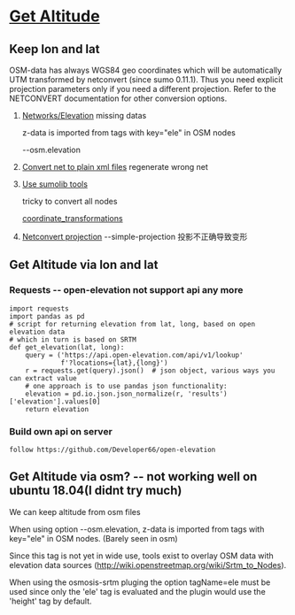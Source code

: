 # [Get Altitude](https://github.com/XiyuZhai97/SUMO_extend/tree/master/GetAltitude)

## Keep lon and lat
OSM-data has always WGS84 geo coordinates which will be automatically UTM transformed by netconvert (since sumo 0.11.1). Thus you need explicit projection parameters only if you need a different projection. Refer to the NETCONVERT documentation for other conversion options.

 1. [Networks/Elevation](https://sumo.dlr.de/docs/Networks/Elevation.html) 
missing datas

    z-data is imported from tags with key="ele"  in OSM nodes
	
	--osm.elevation

 2. [Convert net to plain xml files](https://sumo.dlr.de/docs/Geo-Coordinates.html) 
regenerate wrong net

 3. [Use sumolib tools](https://www.eclipse.org/lists/sumo-user/msg01183.html)
 
       tricky to convert all nodes
 
       [coordinate_transformations](https://sumo.dlr.de/docs/Tools/Sumolib.html#coordinate_transformations)

4. [Netconvert projection](https://sumo.dlr.de/docs/NETCONVERT.html#projection)
--simple-projection
投影不正确导致变形
## Get Altitude via lon and lat

### Requests -- open-elevation not support api any more
	import requests
	import pandas as pd
	# script for returning elevation from lat, long, based on open elevation data
	# which in turn is based on SRTM
	def get_elevation(lat, long):
	    query = ('https://api.open-elevation.com/api/v1/lookup'
	             f'?locations={lat},{long}')
	    r = requests.get(query).json()  # json object, various ways you can extract value
	    # one approach is to use pandas json functionality:
	    elevation = pd.io.json.json_normalize(r, 'results')['elevation'].values[0]
	    return elevation

### Build own api on server
	follow https://github.com/Developer66/open-elevation

## Get Altitude via osm? -- not working well on ubuntu 18.04(I didnt try much)
We can keep altitude from osm files

When using option --osm.elevation, z-data is imported from tags with key="ele"  in OSM nodes. (Barely seen in osm)

Since this tag is not yet in wide use, tools exist to overlay OSM data with elevation data sources (http://wiki.openstreetmap.org/wiki/Srtm_to_Nodes). 

When using the osmosis-srtm pluging the option tagName=ele must be used since only the 'ele' tag is evaluated and the plugin would use the 'height' tag by default.

